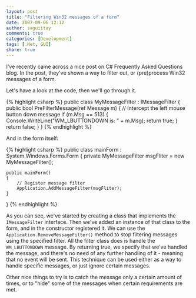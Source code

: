```yaml
---
layout: post
title: "Filtering Win32 messages of a form"
date: 2007-09-06 12:12
author: saguiitay
comments: true
categories: [Development]
tags: [.Net, GUI]
share: true
---
```

I've recently came across a nice post on C# Frequently Asked Questions blog.
In the post, they've shown a way to filter out, or (pre)process Win32 messages of a form.

Let's have a look at the code, then we'll go through it.

{% highlight csharp %}
public class MyMessageFilter : IMessageFilter
{
    public bool PreFilterMessage(ref Message m)
    {
        // Intercept the left mouse button down message
        if (m.Msg == 513)
        {
            Console.WriteLine("WM_LBUTTONDOWN is: " + m.Msg);
            return true;
        }
        return false;
    }
}
{% endhighlight %}

And in the form itself:

{% highlight csharp %}
public class mainForm : System.Windows.Forms.Form
{
    private MyMessageFilter msgFliter = new MyMessageFilter();

    public mainForm()
    {
        // Register message filter
        Application.AddMessageFilter(msgFliter);
    }
}
{% endhighlight %}

As you can see, we've started by creating a class that implements the `IMessageFilter` interface. 
Then we've added an instance of that class to the form, and in the constructor registered it. 
We can use the `Application.RemoveMessageFilter()` method to stop filtering messages using the specified filter. 
All the filter class does is handle the `WM_LBUTTONDOWN` message. By returning true, we specify that we've 
handled the message, and there's no need of any further handling of it - meaning that no event will be sent.
This technique can be used either as a way to handle specific messages, or just ignore certain messages. 

Other nice things to try is to catch the message only a certain amount of times, or to "hide" some of the 
messages when certain requirements are met.